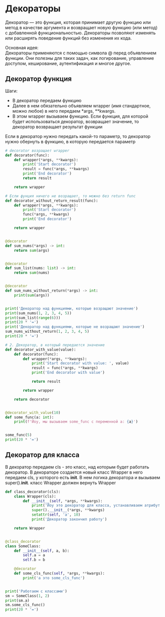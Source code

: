 # Декораторы

Декоратор — это функция, которая принимает другую функцию или метод в качестве аргумента и возвращает новую функцию 
(или метод) с добавленной функциональностью. Декораторы позволяют изменять или расширять поведение функций без 
изменения их кода.

Основная идея:\
Декораторы применяются с помощью символа @ перед объявлением функции.
Они полезны для таких задач, как логирование, управление доступом, кеширование, аутентификация и многое другое.

## Декоратор функция

Шаги:
- В декоратор передаем функцию
- Далее в нем обязательно объявляем wrapper (имя стандартное, можно любое) в него передаем *args, **kwargs. 
- В этом wrapper вызываем функцию. Если функция, для которой будет использоваться декоратор, возвращает значение, 
то декоратор возвращает результат функции

Если в декоратор нужно передать какой-то параметр, то декоратор нужно обернуть в функцию, в которую передается параметр
```python
# decorator возращает wrapper
def decorator(func):
    def wrapper(*args, **kwargs):
        print('Start decorator')
        result = func(*args, **kwargs)
        print('End decorator')
        return result

    return wrapper

# Если фунция ничего не возращает, то можно без return func
def decorator_without_return_result(func):
    def wrapper(*args, **kwargs):
        print('Start decorator')
        func(*args, **kwargs)
        print('End decorator')

    return wrapper


@decorator
def sum_nums(*args) -> int:
    return sum(args)


@decorator
def sum_list(nums: list) -> int:
    return sum(nums)


@decorator
def sum_nums_without_return(*args) -> int:
    print(sum(args))


print('Декоратор над функциями, которые возращают значение')
print(sum_nums(1, 2, 3, 4, 5))
print(sum_list(range(6)))
print(20 * '=')
print('Декоратор над функциями, которые не возращают значение')
sum_nums_without_return(1, 2, 3, 4, 5)
print(20 * '=')

# 2. Декоратор, в который передается значение
def decorator_with_value(value):
    def decorator(func):
        def wrapper(*args, **kwargs):
            print('Start decorator with value: ', value)
            result = func(*args, **kwargs)
            print('End decorator with value')

            return result

        return wrapper

    return decorator


@decorator_with_value(10)
def some_func(a: int):
    print(f'Йоу, мы вызываем some_func с переменной a: {a}')


some_func(5)
print(20 * '=')
```

## Декоратор для класса

В декоратор передаем cls - это класс, над которым будет работать декоратор. В декораторе создается новый класс Wrapper 
в него передаем cls, у которого есть **init**. В нем логика декоратора и вызываем super().**init**. класс Wrapper 
должен вернуть Wrapper

```python
def class_decorator(cls):
    class Wrapper(cls):
        def __init__(self, *args, **kwargs):
            print('Йоу это декоратор для класса, устанавливаем атрибут a')
            super().__init__(*args, **kwargs)
            setattr(self, 'a', 10)
            print('Декоратор закончил работу')

    return Wrapper


@class_decorator
class SomeClass:
    def __init__(self, a, b):
        self.a = a
        self.b = b

    @decorator
    def some_cls_func(self, *args, **kwargs):
        print('а это some_cls_func')


print('Работаем с классами')
sm = SomeClass(1, 2)
print(sm.a)
sm.some_cls_func()
print(20 * '=')
```

